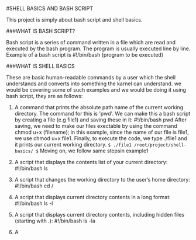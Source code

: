 #SHELL BASICS AND BASH SCRIPT

This project is simply about bash script and shell basics.

###WHAT IS BASH SCRIPT?

Bash script is a series of command written in a file which are read and executed by the bash program. The program is usually executed line by line.
Example of a bash script is #!/bin/bash (program to be executed) 

###WHAT IS SHELL BASICS

These are basic human-readable commands by a user which the shell understands and converts into something the karnel can understand. we would be covering some of such examples and we would be doing it using bash script, they are as follows:

1. A command that prints the absolute path name of the current working directory. The command for this is 'pwd'. We can make this a bash script by creating a file (e.g file1) and saving these in it: #!/bin/bash pwd 
After saving, we need to make our files exectable by using the command chmod u+x (filename); in this example, since the name of our file is file1, we use chmod u+x file1. Finally, to execute the code, we type ./file1 and it prints our current working directory.
`
$ ./file1
/root/project/shell-basics/
$
`
Moving on, we follow same stepsin example1

2. A script that displays the contents list of your current directory: #!/bin/bash ls
3. A script that changes the working directory to the user’s home directory: #!/bin/bash cd /
4. A script that displays current directory contents in a long format: #!/bin/bash ls -l
5. A script that displays current directory contents, including hidden files (starting with .): #!/bin/bash ls -la
6. A
